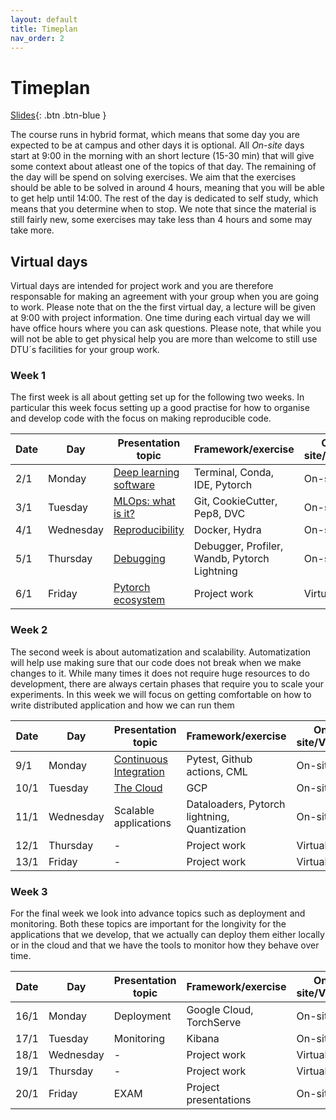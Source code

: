 ```yaml
---
layout: default
title: Timeplan
nav_order: 2
---
```


# Timeplan

[Slides](../slides/Intro%20to%20the%20course.pdf){: .btn .btn-blue }

The course runs in hybrid format, which means that some day you are expected to be at campus and other days
it is optional. All *On-site* days start at 9:00 in the morning with an short lecture (15-30 min) that will
give some context about atleast one of the topics of that day. The remaining of the day will be spend on
solving exercises. We aim that the exercises should be able to be solved in around 4 hours, meaning that
you will be able to get help until 14:00. The rest of the day is dedicated to self study, which means that
you determine when to stop. We note that since the material is still fairly new, some exercises may take
less than 4 hours and some may take more.

## Virtual days

Virtual days are intended for project work and you are therefore responsable for making an agreement with
your group when you are going to work. Please note that on the the first virtual day, a lecture will be given
at 9:00 with project information. One time during each virtual day we will have office hours where you can
ask questions. Please note, that while you will not be able to get physical help you are more than welcome
to still use DTU´s facilities for your group work.

### Week 1

The first week is all about getting set up for the following two weeks. In particular this week focus setting
up a good practise for how to organise and develop code with the focus on making reproducible code.

Date | Day       | Presentation topic                                                 | Framework/exercise                           | On-site/Virtual
-----|-----------|--------------------------------------------------------------------|----------------------------------------------|----------------
2/1  | Monday    | [Deep learning software](../slides/Deep%20Learning%20software.pdf) | Terminal, Conda, IDE, Pytorch                | On-site
3/1  | Tuesday   | [MLOps: what is it?](../slides/What%20is%20MLOps.pdf)              | Git, CookieCutter, Pep8, DVC                 | On-site
4/1  | Wednesday | [Reproducibility](../slides/Reproducibility.pdf)                   | Docker, Hydra                                | On-site
5/1  | Thursday  | [Debugging](../slides/Debugging%20ML%20Code.pdf)                   | Debugger, Profiler, Wandb, Pytorch Lightning | On-site
6/1  | Friday    | [Pytorch ecosystem](../slides/Projects.pdf)                        | Project work                                 | Virtual

### Week 2

The second week is about automatization and scalability. Automatization will help use making sure that our code
does not break when we make changes to it. While many times it does not require huge resources to do development,
there are always certain phases that require you to scale your experiments. In this week we will focus on getting
comfortable on how to write distributed application and how we can run them

Date | Day       | Presentation topic                                              | Framework/exercise                           | On-site/Virtual
-----|-----------|-----------------------------------------------------------------|----------------------------------------------|----------------
9/1  | Monday    | [Continuous Integration](../slides/Continues%20Integration.pdf) | Pytest, Github actions, CML                  | On-site
10/1 | Tuesday   | [The Cloud](../slides/Cloud%20Intro.pdf)                        | GCP                                          | On-site
11/1 | Wednesday | Scalable applications                                           | Dataloaders, Pytorch lightning, Quantization | On-site
12/1 | Thursday  | -                                                               | Project work                                 | Virtual
13/1 | Friday    | -                                                               | Project work                                 | Virtual

### Week 3

For the final week we look into advance topics such as deployment and monitoring. Both these topics are
important for the longivity for the applications that we develop, that we actually can deploy them either
locally or in the cloud and that we have the tools to monitor how they behave over time.

Date | Day       | Presentation topic                   | Framework/exercise       | On-site/Virtual
-----|-----------|--------------------------------------|--------------------------|----------------
16/1 | Monday    | Deployment                           | Google Cloud, TorchServe | On-site
17/1 | Tuesday   | Monitoring                           | Kibana                   | On-site
18/1 | Wednesday | -                                    | Project work             | Virtual
19/1 | Thursday  | -                                    | Project work             | Virtual
20/1 | Friday    | EXAM                                 | Project presentations    | On-site

